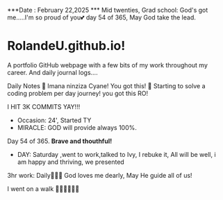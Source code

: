 ***Date : February 22,2025 *** Mid twenties, Grad school: God's got me.....I'm so proud of you💕 day 54 of 365, May God take the lead.
# RolandeU.github.io!

A portfolio GitHub webpage with a few bits of my work throughout my career. And daily journal logs....


Daily Notes
💚 Imana ninziza Cyane! You got this!
💚 Starting to solve a coding problem per day journey! you got this RO!

I HIT 3K COMMITS YAY!!!

- Occasion: 24', Started TY 
- MIRACLE: GOD will provide always 100%.

Day 54 of 365. **Brave and thouthful!** 
- DAY: Saturday ,went to work,talked to Ivy, I rebuke it, All will be well, i am happy and thriving, we presented

3hr work: Daily💚💚💚
God loves me dearly, May He guide all of  us!


I went on a walk 💚💚💚💚💚💚
